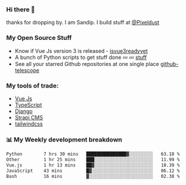 ### Hi there 👋

thanks for dropping by.
I am Sandip. I build stuff at [@Pixeldust](github.com/pixeldust-in/)

###  **My Open Source Stuff**

 - Know if Vue Js version 3 is released -  [isvue3readyyet](https://github.com/sandiprb/isvue3readyyet)
 - A bunch of Python scripts to get stuff done 💤 💤 [stuff](https://github.com/sandiprb/stuff)
 - See all your starred Github repositories at one single place [github-telescope](https://github.com/sandiprb/github-telescope)



###  **My tools of trade:**
 - [Vue Js](https://github.com/vuejs/vue/)
 - [TypeScript](https://github.com/microsoft/TypeScript)
 - [Django](github.com/django/django)
 - [Strapi CMS](github.com/strapi/strapi)
 - [tailwindcss](https://github.com/tailwindlabs/tailwindcss)


###  📊 **My Weekly development breakdown**
<!--START_SECTION:waka-->

```txt
Python        7 hrs 30 mins   ███████████████▓░░░░░░░░░   63.18 %
Other         1 hr 25 mins    ███░░░░░░░░░░░░░░░░░░░░░░   11.99 %
Vue.js        1 hr 13 mins    ██▓░░░░░░░░░░░░░░░░░░░░░░   10.39 %
JavaScript    43 mins         █▓░░░░░░░░░░░░░░░░░░░░░░░   06.12 %
Bash          16 mins         ▓░░░░░░░░░░░░░░░░░░░░░░░░   02.38 %
```

<!--END_SECTION:waka-->
